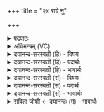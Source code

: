 +++
title = "२४ राये नु"

+++
<details><summary>पदपाठः</summary>

रा॒ये। नु। यम्। ज॒ज्ञतुः॑। रोद॑सी॒ इति॒ रोद॑सी। इ॒मे इती॒मे। रा॒ये। दे॒वी। धि॒षणा॑। धा॒ति॒। दे॒वम्। अध॑। वा॒युम्। नि॒युत॒ इति॑ नि॒ऽयुतः॑। स॒श्च॒त॒। स्वाः। उ॒त। श्वे॒तम्। वसु॑धिति॒मिति॒ वसु॑ऽधितिम्। नि॒रे॒के। २४।
</details>

<details><summary>अधिमन्त्रम् (VC)</summary>

- वायुर्देवता
- वसिष्ठ ऋषिः
- त्रिष्टुप्
- धैवतः
</details>

<details><summary>दयानन्द-सरस्वती (हि) - विषयः</summary>

फिर मनुष्यों को क्या करना चाहिये, इस विषय को अगले मन्त्र में कहा है ॥
</details>

<details><summary>दयानन्द-सरस्वती (हि) - पदार्थः</summary>

पदार्थान्वयभाषाः -  हे मनुष्यो ! (इमे) ये (रोदसी) आकाश, भूमि (राये) धन के अर्थ (यम्) जिसको (जज्ञतुः) उत्पन्न करें (देवी) उत्तम गुणवाली (धिषणा) बुद्धि के समान वर्त्तमान स्त्री जिस (देवम्) उत्तम पति को (राये) धन के लिये (नु) शीघ्र (धाति) धारण करती है। (अध) इस के अनन्तर (निरेके) निश्शङ्क स्थान में (स्वाः) अपने सम्बन्धी (नियुतः) निश्चय कर मिलाने वा पृथक् करनेवाले जन (श्वेतम्) वृद्ध (उत) और (वसुधितिम्) पृथिव्यादि वसुओं के धारण के हेतु (वायुम्) वायु को (सश्चत) प्राप्त होते हैं, उस को तुम लोग जानो ॥२४ ॥
</details>

<details><summary>दयानन्द-सरस्वती (हि) - भावार्थः</summary>

भावार्थभाषाः -  इस मन्त्र में वाचकलुप्तोपमालङ्कार है। हे मनुष्यो ! आप लोग बल आदि गुणों से युक्त सब के धारण करनेवाले वायु को जान के धन और बुद्धि को बढ़ावें। जो एकान्त में स्थित हो के इस प्राण के द्वारा अपने स्वरूप और परमात्मा को जानना चाहें तो इन दोनों आत्माओं का साक्षात्कार होता है ॥२४ ॥
</details>

<details><summary>दयानन्द-सरस्वती (सं) - विषयः</summary>

पुनर्मनुष्यैः किं कार्यमित्याह ॥
</details>

<details><summary>दयानन्द-सरस्वती (सं) - पदार्थः</summary>

पदार्थान्वयभाषाः -  हे मनुष्या ! इमे रोदसी राये यं जज्ञतुर्देवी धिषणा यं देवं राये नु धाति। अध निरेके स्वा नियुतः श्वेतमुत वसुधितिं वायुं सश्चत, तं यूयं विजानीत ॥२४ ॥
</details>

<details><summary>दयानन्द-सरस्वती (सं) - भावार्थः</summary>

भावार्थभाषाः -  अत्र वाचकलुप्तोपमालङ्कारः। हे मनुष्या ! भवन्तो बलादिगुणयुक्तं सर्वस्य धर्त्तारं वायुं विज्ञाय धनप्रज्ञे वर्धयन्तु, यद्येकान्ते स्थित्वाऽस्य प्राणस्य द्वारा स्वात्मानं परमात्मानं च ज्ञातुमिच्छेयुस्तर्ह्यनयोः साक्षात्कारो भवति ॥२४ ॥
</details>

<details><summary>सविता जोशी ← दयानन्दः (म) - भावार्थः</summary>

भावार्थभाषाः -  या मंत्रात वाचकलुप्तोपमालंकार आहे. हे माणसांनो ! बलांनीयुक्त व सर्वांनी धारण करणाऱ्या वायूला जाणून धन व बुद्धी वाढवा. जे एकांतात बसून निश्चय करतात व प्राणाद्वारे आपले स्वरूप व परमेश्वराचे स्वरूप यांना जाणू इच्छितात त्यांना आत्मा व परमात्मा या दोघांचाही साक्षात्कार होतो.
</details>